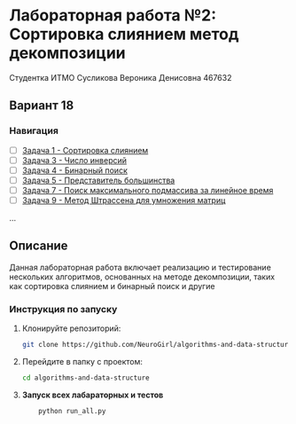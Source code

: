 # Лабораторная работа №2: Сортировка слиянием метод декомпозиции
Студентка ИТМО Сусликова Вероника Денисовна 467632

## Вариант 18

### Навигация

- [ ] [Задача 1 - Сортировка слиянием](task1/README.md)
- [ ] [Задача 3 - Число инверсий](task3/README.md)
- [ ] [Задача 4 - Бинарный поиск](task4/README.md)
- [ ] [Задача 5 - Представитель большинства](task5/README.md)
- [ ] [Задача 7 - Поиск максимального подмассива за линейное время](task7/README.md)
- [ ] [Задача 9 - Метод Штрассена для умножения матриц](task9/README.md)
      
...
## Описание

Данная лабораторная работа включает реализацию и тестирование нескольких алгоритмов, основанных на методе декомпозиции, таких как сортировка слиянием и бинарный поиск и другие

### Инструкция по запуску

1. Клонируйте репозиторий:
   ```bash
   git clone https://github.com/NeuroGirl/algorithms-and-data-structure.git
   ```
2. Перейдите в папку с проектом:
   ```bash
   cd algorithms-and-data-structure
   ```
3. **Запуск всех лабараторных и тестов**
    ```bash
        python run_all.py
